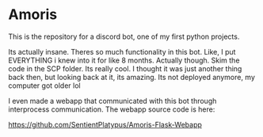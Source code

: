 # Amoris
This is the repository for a discord bot, one of my first python projects.

Its actually insane. Theres so much functionality in this bot. Like, I put EVERYTHING i knew into it for like 8 months. Actually though. Skim the code in the SCP folder. Its really cool. I thought it was just another thing back then, but looking back at it, its amazing. Its not deployed anymore, my computer got older lol

I even made a webapp that communicated with this bot through interprocess communication. The webapp source code is here:

https://github.com/SentientPlatypus/Amoris-Flask-Webapp
